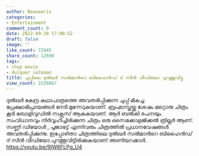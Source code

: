 ```yaml
---
author: Beaumaris
categories:
- Entertainment
comment_count: 0
date: 2022-09-28 17:00:52
draft: false
image: ''
like_count: 72445
share_count: 12698
tags:
- chup movie
- dulquer salmaan
title: ചുപ്പിലെ ദുല്‍ഖര്‍ സല്‍മാന്‍റെ ബിഹൈന്‍ഡ് ദ് സീന്‍ വീഡിയോ പുറത്തുവിട്ടു
view_count: 1526867
---
```


ദുല്‍ഖര്‍ കേന്ദ്ര കഥാപാത്രത്തെ അവതരിപ്പിക്കുന്ന ചുപ്പ് മികച്ച പ്രേക്ഷാഭിപ്രായങ്ങൾ നേടി മുന്നേറുകയാണ്. ബ്രഹ്മാസ്ത്രയ്ക്കു ശേഷം മറ്റൊരു ചിത്രം കൂടി ബോളിവുഡിൽ സക്സസ് ആകുകയാണ്. ആര്‍ ബല്‍കി രചനയും സംവിധാനവും നിര്‍വ്വഹിച്ചിരിക്കുന്ന ചിത്രം ഒരു സൈക്കോളജിക്കല്‍ ത്രില്ലര്‍ ആണ്. സണ്ണി ഡിയോള്‍ , പൂജാഭട്ട് എന്നിവരും ചിത്രത്തിൽ പ്രധാനവേഷങ്ങൾ അവതരിപ്പിക്കുന്നു. ഇപ്പോഴിതാ ചിത്രത്തിലെ ദുല്‍ഖര്‍ സല്‍മാന്‍റെ ബിഹൈന്‍ഡ് ദ് സീന്‍ വീഡിയോ പുറത്തുവിട്ടിരിക്കുകയാണ് അണിയറക്കാര്‍. https://youtu.be/9IW6FLPg_U4